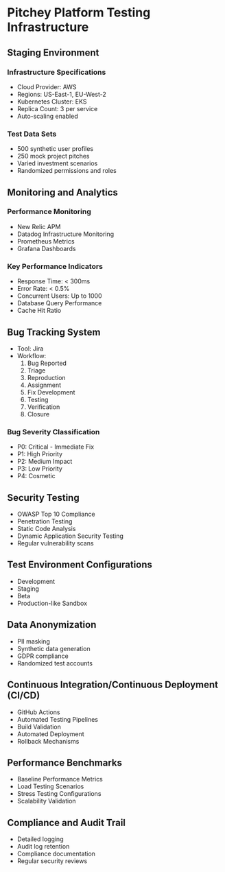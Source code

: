 # Pitchey Platform Testing Infrastructure

## Staging Environment

### Infrastructure Specifications
- Cloud Provider: AWS
- Regions: US-East-1, EU-West-2
- Kubernetes Cluster: EKS
- Replica Count: 3 per service
- Auto-scaling enabled

### Test Data Sets
- 500 synthetic user profiles
- 250 mock project pitches
- Varied investment scenarios
- Randomized permissions and roles

## Monitoring and Analytics

### Performance Monitoring
- New Relic APM
- Datadog Infrastructure Monitoring
- Prometheus Metrics
- Grafana Dashboards

### Key Performance Indicators
- Response Time: < 300ms
- Error Rate: < 0.5%
- Concurrent Users: Up to 1000
- Database Query Performance
- Cache Hit Ratio

## Bug Tracking System
- Tool: Jira
- Workflow:
  1. Bug Reported
  2. Triage
  3. Reproduction
  4. Assignment
  5. Fix Development
  6. Testing
  7. Verification
  8. Closure

### Bug Severity Classification
- P0: Critical - Immediate Fix
- P1: High Priority
- P2: Medium Impact
- P3: Low Priority
- P4: Cosmetic

## Security Testing
- OWASP Top 10 Compliance
- Penetration Testing
- Static Code Analysis
- Dynamic Application Security Testing
- Regular vulnerability scans

## Test Environment Configurations
- Development
- Staging
- Beta
- Production-like Sandbox

## Data Anonymization
- PII masking
- Synthetic data generation
- GDPR compliance
- Randomized test accounts

## Continuous Integration/Continuous Deployment (CI/CD)
- GitHub Actions
- Automated Testing Pipelines
- Build Validation
- Automated Deployment
- Rollback Mechanisms

## Performance Benchmarks
- Baseline Performance Metrics
- Load Testing Scenarios
- Stress Testing Configurations
- Scalability Validation

## Compliance and Audit Trail
- Detailed logging
- Audit log retention
- Compliance documentation
- Regular security reviews